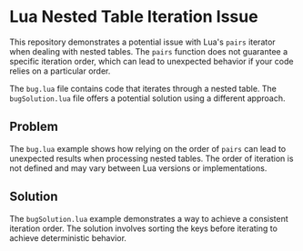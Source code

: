 # Lua Nested Table Iteration Issue

This repository demonstrates a potential issue with Lua's `pairs` iterator when dealing with nested tables.  The `pairs` function does not guarantee a specific iteration order, which can lead to unexpected behavior if your code relies on a particular order.

The `bug.lua` file contains code that iterates through a nested table.  The `bugSolution.lua` file offers a potential solution using a different approach.

## Problem

The `bug.lua` example shows how relying on the order of `pairs` can lead to unexpected results when processing nested tables.  The order of iteration is not defined and may vary between Lua versions or implementations.

## Solution

The `bugSolution.lua` example demonstrates a way to achieve a consistent iteration order. The solution involves sorting the keys before iterating to achieve deterministic behavior.